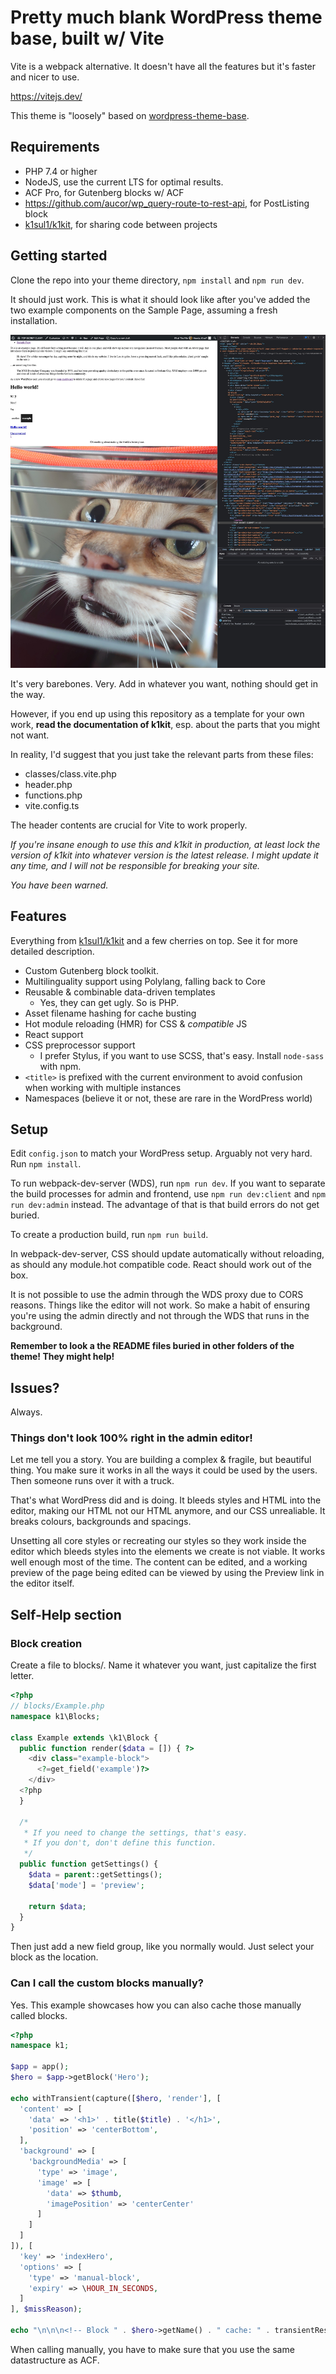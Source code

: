 # Pretty much blank WordPress theme base, built w/ Vite

Vite is a webpack alternative. It doesn't have all the features but it's faster and nicer to use.

https://vitejs.dev/

This theme is "loosely" based on [wordpress-theme-base](https://github.com/k1sul1/wordpress-theme-base).

## Requirements

- PHP 7.4 or higher
- NodeJS, use the current LTS for optimal results.
- ACF Pro, for Gutenberg blocks w/ ACF
- https://github.com/aucor/wp_query-route-to-rest-api, for PostListing block
- [k1sul1/k1kit](https://github.com/k1sul1/k1kit), for sharing code between projects

## Getting started

Clone the repo into your theme directory, `npm install` and `npm run dev`.

It should just work. This is what it should look like after you've added the two example components on the Sample Page, assuming a fresh installation.

![screenshot](screenshot.jpeg)

It's very barebones. Very. Add in whatever you want, nothing should get in the way.

However, if you end up using this repository as a template for your own work, **read the documentation of k1kit**, esp. about the parts that you might not want.

In reality, I'd suggest that you just take the relevant parts from these files:

- classes/class.vite.php
- header.php
- functions.php
- vite.config.ts

The header contents are crucial for Vite to work properly.

_If you're insane enough to use this and k1kit in production, at least lock the version of k1kit into whatever version is the latest release. I might update it any time, and I will not be responsible for breaking your site._

_You have been warned._

## Features

Everything from [k1sul1/k1kit](https://github.com/k1sul1/k1kit) and a few cherries on top. See it for more detailed description.

- Custom Gutenberg block toolkit.
- Multilinguality support using Polylang, falling back to Core
- Reusable & combinable data-driven templates
  - Yes, they can get ugly. So is PHP.
- Asset filename hashing for cache busting
- Hot module reloading (HMR) for CSS & _compatible_ JS
- React support
- CSS preprocessor support
  - I prefer Stylus, if you want to use SCSS, that's easy. Install `node-sass` with npm.
- `<title>` is prefixed with the current environment to avoid confusion when working with multiple instances
- Namespaces (believe it or not, these are rare in the WordPress world)

## Setup

Edit `config.json` to match your WordPress setup. Arguably not very hard. Run `npm install`.

To run webpack-dev-server (WDS), run `npm run dev`. If you want to separate the build processes for admin and frontend, use `npm run dev:client` and `npm run dev:admin` instead. The advantage of that is that build errors do not get buried.

To create a production build, run `npm run build`.

In webpack-dev-server, CSS should update automatically without reloading, as should any module.hot compatible code. React should work out of the box.

It is not possible to use the admin through the WDS proxy due to CORS reasons. Things like the editor will not work. So make a habit of ensuring you're using the admin directly and not through the WDS that runs in the background.

**Remember to look a the README files buried in other folders of the theme! They might help!**

## Issues?

Always.

### Things don't look 100% right in the admin editor!

Let me tell you a story. You are building a complex & fragile, but beautiful thing. You make sure it works in all the ways it could be used by the users. Then someone runs over it with a truck.

That's what WordPress did and is doing. It bleeds styles and HTML into the editor, making our HTML not our HTML anymore, and our CSS unrealiable. It breaks colours, backgrounds and spacings.

Unsetting all core styles or recreating our styles so they work inside the editor which bleeds styles into the elements we create is not viable. It works well enough most of the time.
The content can be edited, and a working preview of the page being edited can be viewed by using the Preview link in the editor itself.

## Self-Help section

### Block creation

Create a file to blocks/. Name it whatever you want, just capitalize the first letter.

```php
<?php
// blocks/Example.php
namespace k1\Blocks;

class Example extends \k1\Block {
  public function render($data = []) { ?>
    <div class="example-block">
      <?=get_field('example')?>
    </div>
  <?php
  }

  /*
   * If you need to change the settings, that's easy.
   * If you don't, don't define this function.
   */
  public function getSettings() {
    $data = parent::getSettings();
    $data['mode'] = 'preview';

    return $data;
  }
}
```

Then just add a new field group, like you normally would. Just select your block as the location.

### Can I call the custom blocks manually?

Yes. This example showcases how you can also cache those manually called blocks.

```php
<?php
namespace k1;

$app = app();
$hero = $app->getBlock('Hero');

echo withTransient(capture([$hero, 'render'], [
  'content' => [
    'data' => '<h1>' . title($title) . '</h1>',
    'position' => 'centerBottom',
  ],
  'background' => [
    'backgroundMedia' => [
      'type' => 'image',
      'image' => [
        'data' => $thumb,
        'imagePosition' => 'centerCenter'
      ]
    ]
  ]
]), [
  'key' => 'indexHero',
  'options' => [
    'type' => 'manual-block',
    'expiry' => \HOUR_IN_SECONDS,
  ]
], $missReason);

echo "\n\n\n<!-- Block " . $hero->getName() . " cache: " . transientResult($missReason) . " -->";
```

When calling manually, you have to make sure that you use the same datastructure as ACF.

